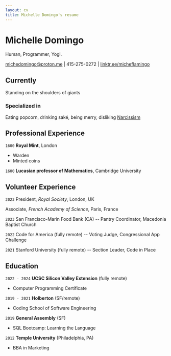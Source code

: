 ```yaml
---
layout: cv
title: Michelle Domingo's resume
---
```

# Michelle Domingo
Human, Programmer, Yogi.

<div id="webaddress">
<a href="michedomingo@proton.me">michedomingo@proton.me</a>
| 415-275-0272
| <a href="https://linktr.ee/micheflamingo">linktr.ee/micheflamingo</a>
</div>


## Currently
Standing on the shoulders of giants

### Specialized in
Eating popcorn, drinking saké, being merry, disliking [Narcissism](https://en.wikipedia.org/wiki/Narcissism)



## Professional Experience

`1600`
__Royal Mint__, London

- Warden
- Minted coins

`1600`
__Lucasian professor of Mathematics__, Cambridge University



## Volunteer Experience

`2023`
President, *Royal Society*, London, UK

Associate, *French Academy of Science*, Paris, France

`2023`
San Francisco-Marin Food Bank (CA)
-- Pantry Coordinator, Macedonia Baptist Church

`2022`
Code for America (fully remote)
-- Voting Judge, Congressional App Challenge

`2021`
Stanford University (fully remote)
-- Section Leader, Code in Place



## Education

`2022 - 2024`
__UCSC Silicon Valley Extension__ (fully remote)
- Computer Programming Certificate

`2019 - 2021`
__Holberton__ (SF/remote)
- Coding School of Software Engineering

`2019`
__General Assembly__ (SF)
- SQL Bootcamp: Learning the Language

`2012`
__Temple University__ (Philadelphia, PA)
- BBA in Marketing

<!-- ### Footer

Last updated: October 2023 -->
